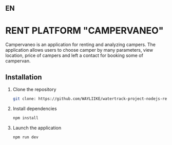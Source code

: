 ## EN

# RENT PLATFORM "CAMPERVANEO"

Campervaneo is an application for renting and analyzing campers. The application
allows users to choose camper by many parameters, view location, price of
campers and left a contact for booking some of campervan.

## Installation

1.  Clone the repository
    ```sh
    git clone: https://github.com/WAYLIIKE/watertrack-project-nodejs-react.git
    ```
2.  Install dependencies
    ```sh
    npm install
    ```
3.  Launch the application
    ```sh
    npm run dev
    ```
